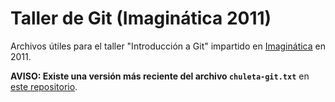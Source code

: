 # Taller de Git (Imaginática 2011)

Archivos útiles para el taller "Introducción a Git" impartido en [Imaginática](http://imaginatica.org/) en 2011.

**AVISO: Existe una versión más reciente del archivo `chuleta-git.txt`** en [este repositorio](https://github.com/srus/linux-cheatsheet).

